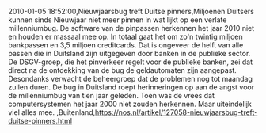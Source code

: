 2010-01-05 18:52:00,Nieuwjaarsbug treft Duitse pinners,Miljoenen Duitsers kunnen sinds Nieuwjaar niet meer pinnen in wat lijkt op een verlate millenniumbug. De software van de pinpassen herkennen het jaar 2010 niet en houden er massaal mee op. In totaal gaat het om zo'n twintig miljoen bankpassen en 3,5 miljoen creditcards. Dat is ongeveer de helft van alle passen die in Duitsland zijn uitgegeven door banken in de publieke sector. De DSGV-groep, die het pinverkeer regelt voor de publieke banken, zei dat direct na de ontdekking van de bug de geldautomaten zijn aangepast. Desondanks verwacht de beheergroep dat de problemen nog tot maandag zullen duren. De bug in Duitsland roept herinneringen op aan de angst voor de millenniumbug van tien jaar geleden. Toen was de vrees dat computersystemen het jaar 2000 niet zouden herkennen. Maar uiteindelijk viel alles mee. ,Buitenland,https://nos.nl/artikel/127058-nieuwjaarsbug-treft-duitse-pinners.html